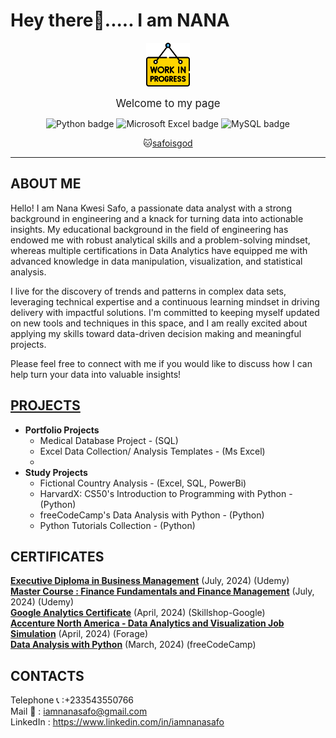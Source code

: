 
# Hey there👋..... I am NANA 
<p align="center">
  <a>
    <img src="https://github.com/safoisgod/images/blob/main/work-in-progress.png" width="70" alt="Portfolio's favicon.">
  </a>
</p>
<p align="center">
  <span style="font-size: larger;">Welcome to my page</span>
</p>


<div align="center">
  <img src="https://img.shields.io/badge/python-3670A0?style=for-the-badge&logo=python&logoColor=ffdd54" alt="Python badge" title="Python" />
  <img src="https://img.shields.io/badge/Microsoft_Excel-217346?style=for-the-badge&logo=microsoft-excel&logoColor=white" alt="Microsoft Excel badge" title="Excel" />
  <img src="https://img.shields.io/badge/mysql-4479A1.svg?style=for-the-badge&logo=mysql&logoColor=white" alt="MySQL badge" title="MySQL" />
</div>
<!-- <div align="center">
  <img src="https://img.shields.io/badge/adobe%20photoshop-%2331A8FF.svg?style=for-the-badge&logo=adobe%20photoshop&logoColor=white" alt="Adobe Photoshop badge" title="Photoshop" />
</div>
-->
<p align="center">
  🐱<a href="https:/github.com/safoisgod">safoisgod</a>
</p>

---
## ABOUT ME
Hello! I am Nana Kwesi Safo, a passionate data analyst with a strong background in engineering and a knack for turning data into actionable insights. My educational background in the field of engineering has endowed me with robust analytical skills and a problem-solving mindset, whereas multiple certifications in Data Analytics have equipped me with advanced knowledge in data manipulation, visualization, and statistical analysis.

I live for the discovery of trends and patterns in complex data sets, leveraging technical expertise and a continuous learning mindset in driving delivery with impactful solutions. I'm committed to keeping myself updated on new tools and techniques in this space, and I am really excited about applying my skills toward data-driven decision making and meaningful projects.

Please feel free to connect with me if you would like to discuss how I can help turn your data into valuable insights!

## [PROJECTS](https://github.com/safoisgod/Analytics_Portfolio)
- **Portfolio Projects**
  - Medical Database Project - (SQL)
  - Excel Data Collection/ Analysis Templates - (Ms Excel)
  - 
- **Study Projects**
    - Fictional Country Analysis - (Excel, SQL, PowerBi)
    - HarvardX: CS50's Introduction to Programming with Python - (Python)
    - freeCodeCamp's Data Analysis with Python - (Python)
    - Python Tutorials Collection - (Python)

## CERTIFICATES
**[Executive Diploma in Business Management](https://www.udemy.com/certificate/UC-4b164846-5da4-47d9-a2c0-3c85bd69132a/)** (July, 2024) (Udemy)</br>
**[Master Course : Finance Fundamentals and Finance Management](https://ude.my/UC-41783ce3-2605-4a80-b4a1-9089457e60e6)** (July, 2024) (Udemy)</br>
**[Google Analytics Certificate](https://skillshop.exceedlms.com/student/award/JHF16TuXBG61jrNpFhw65gVj)** (April, 2024) (Skillshop-Google)</br>
**[Accenture North America - Data Analytics and Visualization Job Simulation](https://forage-uploads-prod.s3.amazonaws.com/completion-certificates/Accenture%20North%20America/hzmoNKtzvAzXsEqx8_Accenture%20North%20America_oPjf3cH2GtKm4LGpF_1712509416399_completion_certificate.pdf)** (April, 2024) (Forage)</br>
**[Data Analysis with Python](https://freecodecamp.org/certification/iamnanasafo/data-analysis-with-python-v7)** (March, 2024) (freeCodeCamp)</br>


## CONTACTS
Telephone 📞   :+233543550766</br>
Mail 📩        : iamnanasafo@gmail.com</br>
LinkedIn       : https://www.linkedin.com/in/iamnanasafo

